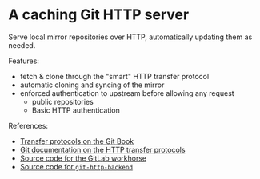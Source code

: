 A caching Git HTTP server
============================

Serve local mirror repositories over HTTP, automatically updating them as needed.

Features:

 - fetch & clone through the "smart" HTTP transfer protocol
 - automatic cloning and syncing of the mirror
 - enforced authentication to upstream before allowing any request
   - public repositories
   - Basic HTTP authentication

References:

 - [Transfer protocols on the Git Book](http://git-scm.com/book/en/v2/Git-Internals-Transfer-Protocols)
 - [Git documentation on the HTTP transfer protocols](https://github.com/git/git/blob/master/Documentation/technical/http-protocol.txt)
 - [Source code for the GitLab workhorse](https://gitlab.com/gitlab-org/gitlab-workhorse/blob/master/handlers.go)
 - [Source code for `git-http-backend`](https://github.com/git/git/blob/master/http-backend.c)

